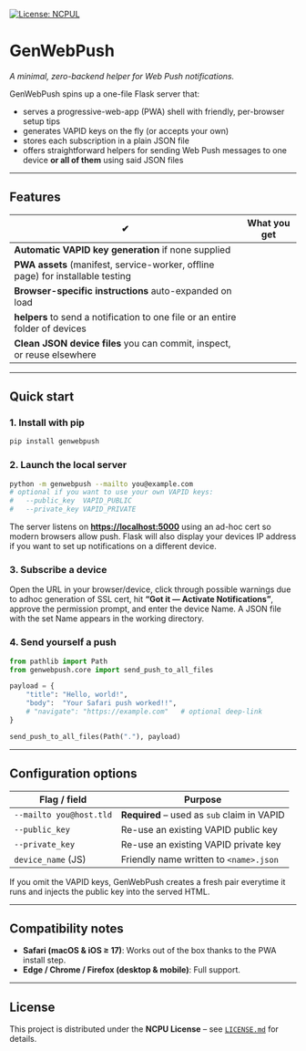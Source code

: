 [![License: NCPUL](https://img.shields.io/badge/license-NCPUL-blue.svg)](./LICENSE.md)

# GenWebPush

*A minimal, zero-backend helper for Web Push notifications.*

GenWebPush spins up a one-file Flask server that:

* serves a progressive-web-app (PWA) shell with friendly, per-browser setup tips  
* generates VAPID keys on the fly (or accepts your own)  
* stores each subscription in a plain JSON file  
* offers straightforward helpers for sending Web Push messages to one device **or all of them** using said JSON files

---

## Features

| ✔ | What you get |
|---|--------------|
| **Automatic VAPID key generation** if none supplied |
| **PWA assets** (manifest, service-worker, offline page) for installable testing |
| **Browser-specific instructions** auto-expanded on load |
| **helpers** to send a notification to one file or an entire folder of devices |
| **Clean JSON device files** you can commit, inspect, or reuse elsewhere |

---

## Quick start

### 1. Install with pip

```bash
pip install genwebpush
```

### 2. Launch the local server

```bash
python -m genwebpush --mailto you@example.com
# optional if you want to use your own VAPID keys:
#   --public_key  VAPID_PUBLIC
#   --private_key VAPID_PRIVATE
```

The server listens on **[https://localhost:5000](https://localhost:5000)** using an ad-hoc cert so modern browsers allow push. Flask will also display your devices IP address if you want to set up notifications on a different device.

### 3. Subscribe a device

Open the URL in your browser/device, click through possible warnings due to adhoc generation of SSL cert, hit **“Got it — Activate Notifications”**, approve the permission prompt, and enter the device Name.
A JSON file with the set Name appears in the working directory.

### 4. Send yourself a push

```python
from pathlib import Path
from genwebpush.core import send_push_to_all_files

payload = {
    "title": "Hello, world!",
    "body":  "Your Safari push worked!!",
    # "navigate": "https://example.com"   # optional deep-link
}

send_push_to_all_files(Path("."), payload)
```

---

## Configuration options

| Flag / field            | Purpose                                     |
| ----------------------- | ------------------------------------------- |
| `--mailto you@host.tld` | **Required** – used as `sub` claim in VAPID |
| `--public_key`          | Re-use an existing VAPID public key         |
| `--private_key`         | Re-use an existing VAPID private key        |
| `device_name` (JS)      | Friendly name written to `<name>.json`      |

If you omit the VAPID keys, GenWebPush creates a fresh pair everytime it runs and injects the public key into the served HTML.

---

## Compatibility notes

* **Safari (macOS & iOS ≥ 17)**: Works out of the box thanks to the PWA install step.
* **Edge / Chrome / Firefox (desktop & mobile)**: Full support.

---

## License

This project is distributed under the **NCPU License** – see [`LICENSE.md`](./LICENSE.md) for details.